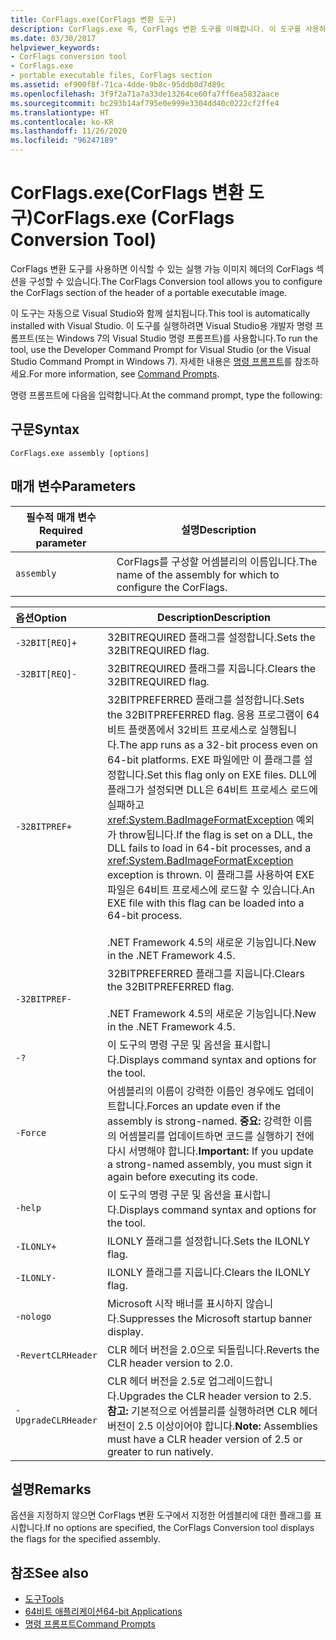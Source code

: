 ```yaml
---
title: CorFlags.exe(CorFlags 변환 도구)
description: CorFlags.exe 즉, CorFlags 변환 도구를 이해합니다. 이 도구를 사용하면 이식 가능한 실행 이미지 헤더의 CorFlags 섹션을 구성할 수 있습니다.
ms.date: 03/30/2017
helpviewer_keywords:
- CorFlags conversion tool
- CorFlags.exe
- portable executable files, CorFlags section
ms.assetid: ef900f8f-71ca-4dde-9b8c-95ddb0d7d89c
ms.openlocfilehash: 3f9f2a71a7a33de13264ce60fa7ff6ea5832aace
ms.sourcegitcommit: bc293b14af795e0e999e3304dd40c0222cf2ffe4
ms.translationtype: HT
ms.contentlocale: ko-KR
ms.lasthandoff: 11/26/2020
ms.locfileid: "96247189"
---
```

# <a name="corflagsexe-corflags-conversion-tool"></a><span data-ttu-id="58620-104">CorFlags.exe(CorFlags 변환 도구)</span><span class="sxs-lookup"><span data-stu-id="58620-104">CorFlags.exe (CorFlags Conversion Tool)</span></span>

<span data-ttu-id="58620-105">CorFlags 변환 도구를 사용하면 이식할 수 있는 실행 가능 이미지 헤더의 CorFlags 섹션을 구성할 수 있습니다.</span><span class="sxs-lookup"><span data-stu-id="58620-105">The CorFlags Conversion tool allows you to configure the CorFlags section of the header of a portable executable image.</span></span>  
  
 <span data-ttu-id="58620-106">이 도구는 자동으로 Visual Studio와 함께 설치됩니다.</span><span class="sxs-lookup"><span data-stu-id="58620-106">This tool is automatically installed with Visual Studio.</span></span> <span data-ttu-id="58620-107">이 도구를 실행하려면 Visual Studio용 개발자 명령 프롬프트(또는 Windows 7의 Visual Studio 명령 프롬프트)를 사용합니다.</span><span class="sxs-lookup"><span data-stu-id="58620-107">To run the tool, use the Developer Command Prompt for Visual Studio (or the Visual Studio Command Prompt in Windows 7).</span></span> <span data-ttu-id="58620-108">자세한 내용은 [명령 프롬프트](developer-command-prompt-for-vs.md)를 참조하세요.</span><span class="sxs-lookup"><span data-stu-id="58620-108">For more information, see [Command Prompts](developer-command-prompt-for-vs.md).</span></span>  
  
 <span data-ttu-id="58620-109">명령 프롬프트에 다음을 입력합니다.</span><span class="sxs-lookup"><span data-stu-id="58620-109">At the command prompt, type the following:</span></span>  
  
## <a name="syntax"></a><span data-ttu-id="58620-110">구문</span><span class="sxs-lookup"><span data-stu-id="58620-110">Syntax</span></span>  
  
```console  
CorFlags.exe assembly [options]  
```  
  
## <a name="parameters"></a><span data-ttu-id="58620-111">매개 변수</span><span class="sxs-lookup"><span data-stu-id="58620-111">Parameters</span></span>  
  
|<span data-ttu-id="58620-112">필수적 매개 변수</span><span class="sxs-lookup"><span data-stu-id="58620-112">Required parameter</span></span>|<span data-ttu-id="58620-113">설명</span><span class="sxs-lookup"><span data-stu-id="58620-113">Description</span></span>|  
|------------------------|-----------------|  
|`assembly`|<span data-ttu-id="58620-114">CorFlags를 구성할 어셈블리의 이름입니다.</span><span class="sxs-lookup"><span data-stu-id="58620-114">The name of the assembly for which to configure the CorFlags.</span></span>|  
  
|<span data-ttu-id="58620-115">옵션</span><span class="sxs-lookup"><span data-stu-id="58620-115">Option</span></span>|<span data-ttu-id="58620-116">Description</span><span class="sxs-lookup"><span data-stu-id="58620-116">Description</span></span>|  
|:------------|-----------------|  
|`-32BIT[REQ]+`|<span data-ttu-id="58620-117">32BITREQUIRED 플래그를 설정합니다.</span><span class="sxs-lookup"><span data-stu-id="58620-117">Sets the 32BITREQUIRED flag.</span></span>|  
|`-32BIT[REQ]-`|<span data-ttu-id="58620-118">32BITREQUIRED 플래그를 지웁니다.</span><span class="sxs-lookup"><span data-stu-id="58620-118">Clears the 32BITREQUIRED flag.</span></span>|  
|`-32BITPREF+`|<span data-ttu-id="58620-119">32BITPREFERRED 플래그를 설정합니다.</span><span class="sxs-lookup"><span data-stu-id="58620-119">Sets the 32BITPREFERRED flag.</span></span> <span data-ttu-id="58620-120">응용 프로그램이 64비트 플랫폼에서 32비트 프로세스로 실행됩니다.</span><span class="sxs-lookup"><span data-stu-id="58620-120">The app runs as a 32-bit process even on 64-bit platforms.</span></span> <span data-ttu-id="58620-121">EXE 파일에만 이 플래그를 설정합니다.</span><span class="sxs-lookup"><span data-stu-id="58620-121">Set this flag only on EXE files.</span></span> <span data-ttu-id="58620-122">DLL에 플래그가 설정되면 DLL은 64비트 프로세스 로드에 실패하고 <xref:System.BadImageFormatException> 예외가 throw됩니다.</span><span class="sxs-lookup"><span data-stu-id="58620-122">If the flag is set on a DLL, the DLL fails to load in 64-bit processes, and a <xref:System.BadImageFormatException> exception is thrown.</span></span> <span data-ttu-id="58620-123">이 플래그를 사용하여 EXE 파일은 64비트 프로세스에 로드할 수 있습니다.</span><span class="sxs-lookup"><span data-stu-id="58620-123">An EXE file with this flag can be loaded into a 64-bit process.</span></span><br /><br /> <span data-ttu-id="58620-124">.NET Framework 4.5의 새로운 기능입니다.</span><span class="sxs-lookup"><span data-stu-id="58620-124">New in the .NET Framework 4.5.</span></span>|  
|`-32BITPREF-`|<span data-ttu-id="58620-125">32BITPREFERRED 플래그를 지웁니다.</span><span class="sxs-lookup"><span data-stu-id="58620-125">Clears the 32BITPREFERRED flag.</span></span><br /><br /> <span data-ttu-id="58620-126">.NET Framework 4.5의 새로운 기능입니다.</span><span class="sxs-lookup"><span data-stu-id="58620-126">New in the .NET Framework 4.5.</span></span>|  
|`-?`|<span data-ttu-id="58620-127">이 도구의 명령 구문 및 옵션을 표시합니다.</span><span class="sxs-lookup"><span data-stu-id="58620-127">Displays command syntax and options for the tool.</span></span>|  
|`-Force`|<span data-ttu-id="58620-128">어셈블리의 이름이 강력한 이름인 경우에도 업데이트합니다.</span><span class="sxs-lookup"><span data-stu-id="58620-128">Forces an update even if the assembly is strong-named.</span></span> <span data-ttu-id="58620-129">**중요:**  강력한 이름의 어셈블리를 업데이트하면 코드를 실행하기 전에 다시 서명해야 합니다.</span><span class="sxs-lookup"><span data-stu-id="58620-129">**Important:**  If you update a strong-named assembly, you must sign it again before executing its code.</span></span>|  
|`-help`|<span data-ttu-id="58620-130">이 도구의 명령 구문 및 옵션을 표시합니다.</span><span class="sxs-lookup"><span data-stu-id="58620-130">Displays command syntax and options for the tool.</span></span>|  
|`-ILONLY+`|<span data-ttu-id="58620-131">ILONLY 플래그를 설정합니다.</span><span class="sxs-lookup"><span data-stu-id="58620-131">Sets the ILONLY flag.</span></span>|  
|`-ILONLY-`|<span data-ttu-id="58620-132">ILONLY 플래그를 지웁니다.</span><span class="sxs-lookup"><span data-stu-id="58620-132">Clears the ILONLY flag.</span></span>|  
|`-nologo`|<span data-ttu-id="58620-133">Microsoft 시작 배너를 표시하지 않습니다.</span><span class="sxs-lookup"><span data-stu-id="58620-133">Suppresses the Microsoft startup banner display.</span></span>|  
|`-RevertCLRHeader`|<span data-ttu-id="58620-134">CLR 헤더 버전을 2.0으로 되돌립니다.</span><span class="sxs-lookup"><span data-stu-id="58620-134">Reverts the CLR header version to 2.0.</span></span>|  
|`-UpgradeCLRHeader`|<span data-ttu-id="58620-135">CLR 헤더 버전을 2.5로 업그레이드합니다.</span><span class="sxs-lookup"><span data-stu-id="58620-135">Upgrades the CLR header version to 2.5.</span></span> <span data-ttu-id="58620-136">**참고:**  기본적으로 어셈블리를 실행하려면 CLR 헤더 버전이 2.5 이상이어야 합니다.</span><span class="sxs-lookup"><span data-stu-id="58620-136">**Note:**  Assemblies must have a CLR header version of 2.5 or greater to run natively.</span></span>|  
  
## <a name="remarks"></a><span data-ttu-id="58620-137">설명</span><span class="sxs-lookup"><span data-stu-id="58620-137">Remarks</span></span>  

 <span data-ttu-id="58620-138">옵션을 지정하지 않으면 CorFlags 변환 도구에서 지정한 어셈블리에 대한 플래그를 표시합니다.</span><span class="sxs-lookup"><span data-stu-id="58620-138">If no options are specified, the CorFlags Conversion tool displays the flags for the specified assembly.</span></span>  
  
## <a name="see-also"></a><span data-ttu-id="58620-139">참조</span><span class="sxs-lookup"><span data-stu-id="58620-139">See also</span></span>

- [<span data-ttu-id="58620-140">도구</span><span class="sxs-lookup"><span data-stu-id="58620-140">Tools</span></span>](index.md)
- [<span data-ttu-id="58620-141">64비트 애플리케이션</span><span class="sxs-lookup"><span data-stu-id="58620-141">64-bit Applications</span></span>](../64-bit-apps.md)
- [<span data-ttu-id="58620-142">명령 프롬프트</span><span class="sxs-lookup"><span data-stu-id="58620-142">Command Prompts</span></span>](developer-command-prompt-for-vs.md)
